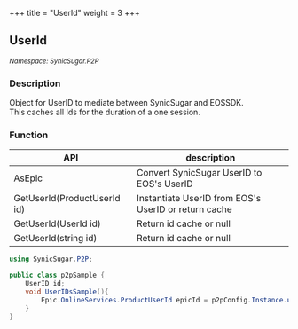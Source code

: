 +++
title = "UserId"
weight = 3
+++

## UserId
<small>*Namespace: SynicSugar.P2P*</small>


### Description
Object for UserID to mediate between SynicSugar and EOSSDK.<br>
This caches all Ids for the duration of a one session.


### Function 
| API | description |
|---|---|
| AsEpic | Convert SynicSugar UserID to EOS's UserID |
| GetUserId(ProductUserId id) | Instantiate UserID from EOS's UserID or return cache |
| GetUserId(UserId id) | Return id cache or null |
| GetUserId(string id) | Return id cache or null |


```cs
using SynicSugar.P2P;

public class p2pSample {
    UserID id;
    void UserIDsSample(){
        Epic.OnlineServices.ProductUserId epicId = p2pConfig.Instance.userIds.LocalUserId.AsEpic;
    }
}
```